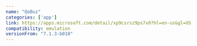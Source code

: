 ```yaml
---
name: "QoBuz"
categories: ['app']
link: https://apps.microsoft.com/detail/xp9csrsz9ps7x0?hl=en-us&gl=US
compatibility: emulation
versionFrom: "7.1.3-b010"
---
```


